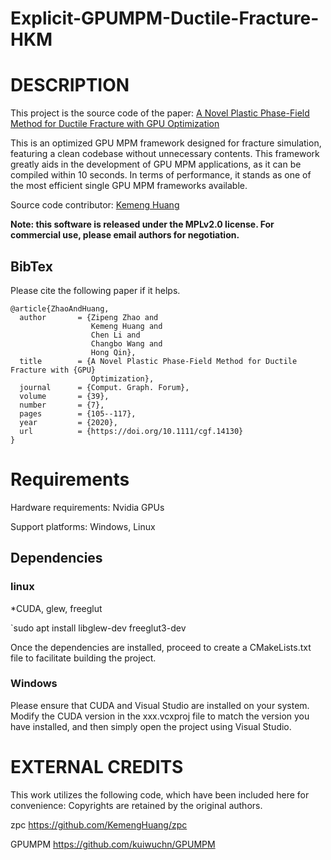 # Explicit-GPUMPM-Ductile-Fracture-HKM


DESCRIPTION
===========

This project is the source code of the paper: [A Novel Plastic Phase-Field Method for Ductile Fracture with GPU Optimization](https://doi.org/10.1111/cgf.14130)

This is an optimized GPU MPM framework designed for fracture simulation, featuring a clean codebase without unnecessary contents. This framework greatly aids in the development of GPU MPM applications, as it can be compiled within 10 seconds. In terms of performance, it stands as one of the most efficient single GPU MPM frameworks available.


Source code contributor: [Kemeng Huang](https://kemenghuang.github.io)


**Note: this software is released under the MPLv2.0 license. For commercial use, please email authors for negotiation.**


## BibTex 

Please cite the following paper if it helps. 

```
@article{ZhaoAndHuang,
  author       = {Zipeng Zhao and
                  Kemeng Huang and
                  Chen Li and
                  Changbo Wang and
                  Hong Qin},
  title        = {A Novel Plastic Phase-Field Method for Ductile Fracture with {GPU}
                  Optimization},
  journal      = {Comput. Graph. Forum},
  volume       = {39},
  number       = {7},
  pages        = {105--117},
  year         = {2020},
  url          = {https://doi.org/10.1111/cgf.14130}
}
```


Requirements
============

Hardware requirements: Nvidia GPUs

Support platforms: Windows, Linux 



## Dependencies

### linux
*CUDA, glew, freeglut


`sudo apt install libglew-dev freeglut3-dev


Once the dependencies are installed, proceed to create a CMakeLists.txt file to facilitate building the project.

### Windows
Please ensure that CUDA and Visual Studio are installed on your system. Modify the CUDA version in the xxx.vcxproj file to match the version you have installed, and then simply open the project using Visual Studio.





EXTERNAL CREDITS
================

This work utilizes the following code, which have been included here for convenience:
Copyrights are retained by the original authors.

zpc https://github.com/KemengHuang/zpc

GPUMPM https://github.com/kuiwuchn/GPUMPM

